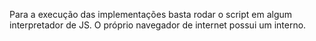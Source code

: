 Para a execução das implementações basta rodar o script em algum interpretador de JS. O próprio navegador de internet possui um interno.
